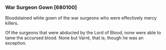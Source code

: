 ### War Surgeon Gown [680100]

Bloodstained white gown of the war surgeons who were effectively mercy killers.

Of the surgeons that were abducted by the Lord of Blood, none were able to tame the accursed blood. None but Varré, that is; though he was an exception.